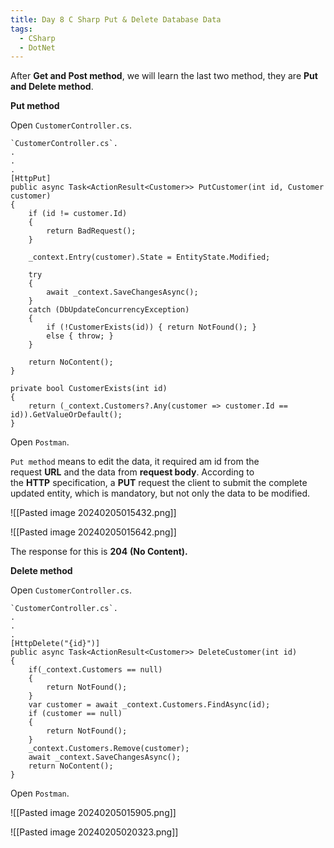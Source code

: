 ```yaml
---
title: Day 8 C Sharp Put & Delete Database Data
tags:
  - CSharp
  - DotNet
---
```

After **Get and Post method**, we will learn the last two method, they are **Put and Delete method**.

**Put method**

Open `CustomerController.cs`.

```
`CustomerController.cs`.
.
.
.
[HttpPut]
public async Task<ActionResult<Customer>> PutCustomer(int id, Customer customer)
{
    if (id != customer.Id)
    {
        return BadRequest();
    }

    _context.Entry(customer).State = EntityState.Modified;

    try
    {
        await _context.SaveChangesAsync();
    }
    catch (DbUpdateConcurrencyException) 
    {
        if (!CustomerExists(id)) { return NotFound(); }
        else { throw; }
    }

    return NoContent();
}

private bool CustomerExists(int id)
{
    return (_context.Customers?.Any(customer => customer.Id == id)).GetValueOrDefault();
}
```

Open `Postman`.

`Put method` means to edit the data, it required am id from the request **URL** and the data from **request body**. According to the **HTTP** specification, a **PUT** request the client to submit the complete updated entity, which is mandatory, but not only the data to be modified.

![[Pasted image 20240205015432.png]]

![[Pasted image 20240205015642.png]]

The response for this is **204** **(No Content).**

**Delete method**

Open `CustomerController.cs`.

```
`CustomerController.cs`.
.
.
.
[HttpDelete("{id}")]
public async Task<ActionResult<Customer>> DeleteCustomer(int id)
{
    if(_context.Customers == null)
    {
        return NotFound();
    }
    var customer = await _context.Customers.FindAsync(id);
    if (customer == null) 
    {
        return NotFound();
    }
    _context.Customers.Remove(customer);
    await _context.SaveChangesAsync();
    return NoContent();
}
```

Open `Postman`.

![[Pasted image 20240205015905.png]]

![[Pasted image 20240205020323.png]]